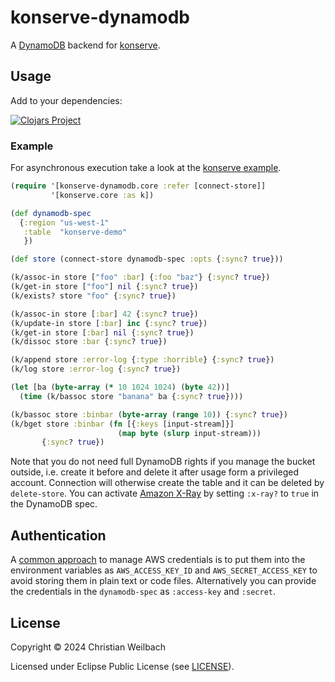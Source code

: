 # konserve-dynamodb

A [DynamoDB](https://aws.amazon.com/dynamodb/) backend for [konserve](https://github.com/replikativ/konserve). 

## Usage

Add to your dependencies:

[![Clojars Project](http://clojars.org/io.replikativ/konserve-dynamodb/latest-version.svg)](http://clojars.org/io.replikativ/konserve-dynamodb)

### Example

For asynchronous execution take a look at the [konserve example](https://github.com/replikativ/konserve#asynchronous-execution).


``` clojure
(require '[konserve-dynamodb.core :refer [connect-store]]
         '[konserve.core :as k])

(def dynamodb-spec
  {:region "us-west-1"
   :table  "konserve-demo"
   })

(def store (connect-store dynamodb-spec :opts {:sync? true}))

(k/assoc-in store ["foo" :bar] {:foo "baz"} {:sync? true})
(k/get-in store ["foo"] nil {:sync? true})
(k/exists? store "foo" {:sync? true})

(k/assoc-in store [:bar] 42 {:sync? true})
(k/update-in store [:bar] inc {:sync? true})
(k/get-in store [:bar] nil {:sync? true})
(k/dissoc store :bar {:sync? true})

(k/append store :error-log {:type :horrible} {:sync? true})
(k/log store :error-log {:sync? true})

(let [ba (byte-array (* 10 1024 1024) (byte 42))]
  (time (k/bassoc store "banana" ba {:sync? true})))

(k/bassoc store :binbar (byte-array (range 10)) {:sync? true})
(k/bget store :binbar (fn [{:keys [input-stream]}]
                        (map byte (slurp input-stream)))
       {:sync? true})

```

Note that you do not need full DynamoDB rights if you manage the bucket outside, i.e.
create it before and delete it after usage form a privileged account. Connection
will otherwise create the table and it can be deleted by `delete-store`. You can activate
[Amazon X-Ray](https://aws.amazon.com/xray/) by setting `:x-ray?` to `true` in
the DynamoDB spec.

## Authentication

A [common
approach](https://docs.aws.amazon.com/sdk-for-java/v1/developer-guide/credentials.html)
to manage AWS credentials is to put them into the environment variables as
`AWS_ACCESS_KEY_ID` and `AWS_SECRET_ACCESS_KEY` to avoid storing them in plain
text or code files. Alternatively you can provide the credentials in the
`dynamodb-spec` as `:access-key` and `:secret`.

## License

Copyright © 2024 Christian Weilbach

Licensed under Eclipse Public License (see [LICENSE](LICENSE)).
